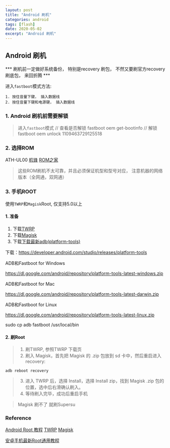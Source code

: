 ```yaml
---
layout: post
title: "Android 刷机"
categories: android
tags: [flash]
date: 2020-05-02
excerpt: "Android 刷机"
---
```


## Android 刷机

*** 刷机前一定做好系统备份， 特别是recovery 刷包， 不然又要刷官方recovery 刷底包， 来回折腾 ***

进入`fastboot`模式方法:

    1. 按住音量下键， 插入数据线
    2. 按住音量下键和电源键， 插入数据线

### 1. Android 刷机前需要解锁

> 进入`fastboot`模式
    // 查看是否解锁
    fastboot oem get-bootinfo 
    // 解锁
    fastboot oem unlock 1109463729125518

### 2. 选择ROM
ATH-UL00
[机锋](http://bbs.gfan.com/)
[ROM之家](https://www.romzhijia.net/)

> 这些ROM刷机不太可靠，并且必须保证机型和型号对应， 注意机器的网络版本（全网通，双网通）

### 3. 手机ROOT

使用`TWRP`和`Magisk`Root, 仅支持5.0以上

#### 1. 准备
1. 下载[TWRP](https://twrp.me/Devices/) 
2. 下载[Magisk](https://github.com/topjohnwu/Magisk)
3. 下载[下载最新adb(platform-tools)](https://blog.csdn.net/u010164190/article/details/94741863)


下载：https://developer.android.com/studio/releases/platform-tools

ADB和Fastboot for Windows

https://dl.google.com/android/repository/platform-tools-latest-windows.zip

ADB和Fastboot for Mac

https://dl.google.com/android/repository/platform-tools-latest-darwin.zip

ADB和Fastboot for Linux

https://dl.google.com/android/repository/platform-tools-latest-linux.zip

sudo cp adb fastboot /usr/local/bin

#### 2. 刷Root

> 1. 刷TWRP, 参照TWRP 下载页
> 2. 刷入 Magisk，首先把 Magisk 的 .zip 包放到 sd 卡中，然后重启进入 recovery:

    adb reboot recovery

> 3. 进入 TWRP 后，选择 Install，选择 Install zip，找到 Magisk .zip 包的位置，选中后右滑确认刷入。
> 4. 等待刷入完毕，成功后重启手机

> Magisk 刷不了  就刷Supersu

### Reference
[Android Root 教程](https://www.jianshu.com/p/c33b909db895)
[TWRP](https://twrp.me/Devices/)
[Magisk](https://github.com/topjohnwu/Magisk)

[安卓手机最新Root通用教程](https://www.jianshu.com/p/4bfe5160505d)